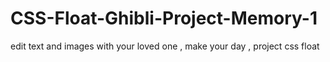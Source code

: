 # CSS-Float-Ghibli-Project-Memory-1
edit text and images with your loved one , make your day , project css float 
